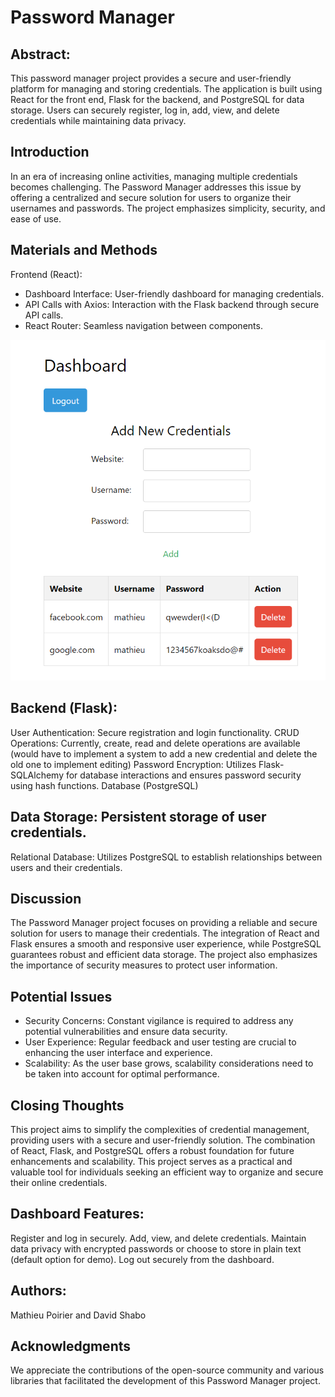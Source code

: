 # Password Manager
## Abstract:
This password manager project provides a secure and user-friendly platform for managing and storing credentials. The application is built using React for the front end, Flask for the backend, and PostgreSQL for data storage. Users can securely register, log in, add, view, and delete credentials while maintaining data privacy.

## Introduction
In an era of increasing online activities, managing multiple credentials becomes challenging. The Password Manager addresses this issue by offering a centralized and secure solution for users to organize their usernames and passwords. The project emphasizes simplicity, security, and ease of use.

## Materials and Methods
Frontend (React):

- Dashboard Interface: User-friendly dashboard for managing credentials.
- API Calls with Axios: Interaction with the Flask backend through secure API calls.
- React Router: Seamless navigation between components.

![Screenshot](./Images/sc1.png)

## Backend (Flask):
User Authentication: Secure registration and login functionality.
CRUD Operations: Currently, create, read and delete operations are available (would have to implement a system to add a new credential and delete the old one to implement editing)
Password Encryption: Utilizes Flask-SQLAlchemy for database interactions and ensures password security using hash functions.
Database (PostgreSQL)

## Data Storage: Persistent storage of user credentials.
Relational Database: Utilizes PostgreSQL to establish relationships between users and their credentials.

## Discussion
The Password Manager project focuses on providing a reliable and secure solution for users to manage their credentials. The integration of React and Flask ensures a smooth and responsive user experience, while PostgreSQL guarantees robust and efficient data storage. The project also emphasizes the importance of security measures to protect user information.

## Potential Issues
- Security Concerns: Constant vigilance is required to address any potential vulnerabilities and ensure data security.
- User Experience: Regular feedback and user testing are crucial to enhancing the user interface and experience.
- Scalability: As the user base grows, scalability considerations need to be taken into account for optimal performance.

## Closing Thoughts
This project aims to simplify the complexities of credential management, providing users with a secure and user-friendly solution. The combination of React, Flask, and PostgreSQL offers a robust foundation for future enhancements and scalability. This project serves as a practical and valuable tool for individuals seeking an efficient way to organize and secure their online credentials.

## Dashboard Features:
Register and log in securely.
Add, view, and delete credentials.
Maintain data privacy with encrypted passwords or choose to store in plain text (default option for demo).
Log out securely from the dashboard.

## Authors:
Mathieu Poirier and David Shabo 

## Acknowledgments
We appreciate the contributions of the open-source community and various libraries that facilitated the development of this Password Manager project.
